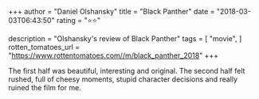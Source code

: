 +++
author = "Daniel Olshansky"
title = "Black Panther"
date = "2018-03-03T06:43:50"
rating = "⭐⭐"

description = "Olshansky's review of Black Panther"
tags = [
    "movie",
]
rotten_tomatoes_url = "https://www.rottentomatoes.com//m/black_panther_2018"
+++

The first half was beautiful, interesting and original. The second half felt rushed, full of cheesy moments, stupid character decisions and really ruined the film for me.
